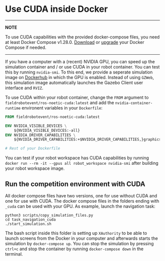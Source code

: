 # Use CUDA inside Docker
---
**NOTE**

To use CUDA capabilities with the provided docker-compose files, you need at least Docker Compose v1.28.0. [Download](https://docs.docker.com/compose/install/) or [upgrade](https://stackoverflow.com/questions/49839028/how-to-upgrade-docker-compose-to-latest-version) your Docker Compose if needed.

---

If you have a computer with a (recent) NVIDIA GPU, you can speed up the simulation container and / or use CUDA in your robot container. You can test this by running `nvidia-smi`. To this end, we provide a seperate simulation image on [Dockerhub](https://hub.docker.com/r/fieldrobotevent/simulation-cuda) in which the GPU is enabled. Instead of using `GZWeb`, this simulation image automatically launches the Gazebo Client user interface and `RVIZ`.

To use CUDA within your robot container, change the `FROM` argument to `fieldrobotevent/ros-noetic-cuda:latest` and add the `nvidia-container-runtime` environent variables in your `Dockerfile`:

```dockerfile
FROM fieldrobotevent/ros-noetic-cuda:latest

ENV NVIDIA_VISIBLE_DEVICES \
    ${NVIDIA_VISIBLE_DEVICES:-all}
ENV NVIDIA_DRIVER_CAPABILITIES \
    ${NVIDIA_DRIVER_CAPABILITIES:+$NVIDIA_DRIVER_CAPABILITIES,}graphics

# Rest of your Dockerfile
```
You can test if your robot workspace has CUDA capabilities by running `docker run --rm -it --gpus all robot_workspace nvidia-smi` after building your robot workspace image.

## Run the competition environment with CUDA
All docker compose files have two versions, one for use without CUDA and one for use with CUDA. The docker compose files in the folders ending with `_cuda` can be used with your GPU. As example, launch the navigation task:

```commandline
python3 scripts/copy_simulation_files.py
cd task_navigation_cuda
./start_simulation.sh
```

The bash script inside this folder is setting up `XAuthority` to be able to launch screens from the Docker in your computer and afterwards starts the simulation by `docker-compose up`. You can stop the simulation by pressing `ctrl+c` and stop the container by running `docker-compose down` in the terminal. 

